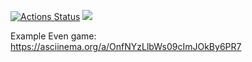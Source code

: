 [![Actions Status](https://github.com/MaryKom/java-project-71/workflows/hexlet-check/badge.svg)](https://github.com/ligrena/java-project-61/actions)
<a href="https://codeclimate.com/github/ligrena/java-project-61/maintainability"><img src="https://api.codeclimate.com/v1/badges/7613737a4b805635610c/maintainability" /></a>

Example Even game: https://asciinema.org/a/OnfNYzLlbWs09cImJOkBy6PR7 
